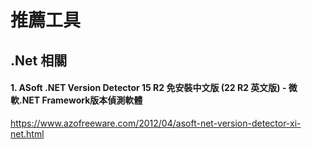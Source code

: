 # 推薦工具
## .Net 相關
#### 1. ASoft .NET Version Detector 15 R2 免安裝中文版 (22 R2 英文版) - 微軟.NET Framework版本偵測軟體
https://www.azofreeware.com/2012/04/asoft-net-version-detector-xi-net.html
